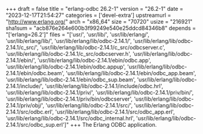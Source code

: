 +++
draft = false
title = "erlang-odbc 26.2-1"
version = "26.2-1"
date = "2023-12-17T21:54:27"
categories = ['devel-extra']
upstreamurl = "http://www.erlang.org/"
arch = "x86_64"
size = "70720"
usize = "216921"
sha1sum = "acb876e264e600b3f99249e540e25ddcd84346b8"
depends = "['erlang=26.2']"
files = "['usr/', 'usr/lib/', 'usr/lib/erlang/', 'usr/lib/erlang/lib/', 'usr/lib/erlang/lib/odbc-2.14.1/', 'usr/lib/erlang/lib/odbc-2.14.1/c_src/', 'usr/lib/erlang/lib/odbc-2.14.1/c_src/odbcserver.c', 'usr/lib/erlang/lib/odbc-2.14.1/c_src/odbcserver.h', 'usr/lib/erlang/lib/odbc-2.14.1/ebin/', 'usr/lib/erlang/lib/odbc-2.14.1/ebin/odbc.app', 'usr/lib/erlang/lib/odbc-2.14.1/ebin/odbc.appup', 'usr/lib/erlang/lib/odbc-2.14.1/ebin/odbc.beam', 'usr/lib/erlang/lib/odbc-2.14.1/ebin/odbc_app.beam', 'usr/lib/erlang/lib/odbc-2.14.1/ebin/odbc_sup.beam', 'usr/lib/erlang/lib/odbc-2.14.1/include/', 'usr/lib/erlang/lib/odbc-2.14.1/include/odbc.hrl', 'usr/lib/erlang/lib/odbc-2.14.1/priv/', 'usr/lib/erlang/lib/odbc-2.14.1/priv/bin/', 'usr/lib/erlang/lib/odbc-2.14.1/priv/bin/odbcserver', 'usr/lib/erlang/lib/odbc-2.14.1/priv/obj/', 'usr/lib/erlang/lib/odbc-2.14.1/src/', 'usr/lib/erlang/lib/odbc-2.14.1/src/odbc.erl', 'usr/lib/erlang/lib/odbc-2.14.1/src/odbc_app.erl', 'usr/lib/erlang/lib/odbc-2.14.1/src/odbc_internal.hrl', 'usr/lib/erlang/lib/odbc-2.14.1/src/odbc_sup.erl']"
+++
The Erlang ODBC application.